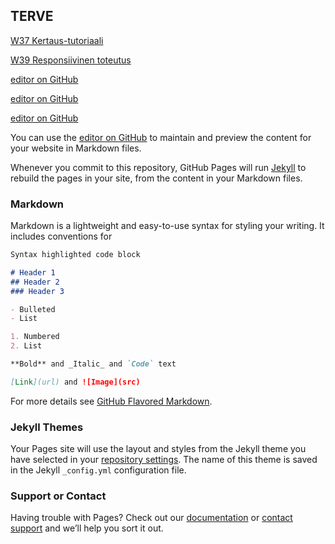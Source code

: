 ## TERVE

[W37 Kertaus-tutoriaali](https://jusba11.github.io/W37%20Kertaus-tutoriaali/)

[W39 Responsiivinen toteutus](https://jusba11.github.io/W39%20Responsiivinen%20toteutus)

[editor on GitHub](https://jusba11.github.io/W37%20Kertaus-tutoriaali/)

[editor on GitHub](https://jusba11.github.io/W37%20Kertaus-tutoriaali/)

[editor on GitHub](https://jusba11.github.io/W37%20Kertaus-tutoriaali/)



You can use the [editor on GitHub](https://github.com/Jusba11/Jusba11.github.io/edit/master/index.md) to maintain and preview the content for your website in Markdown files.

Whenever you commit to this repository, GitHub Pages will run [Jekyll](https://jekyllrb.com/) to rebuild the pages in your site, from the content in your Markdown files.

### Markdown

Markdown is a lightweight and easy-to-use syntax for styling your writing. It includes conventions for

```markdown
Syntax highlighted code block

# Header 1
## Header 2
### Header 3

- Bulleted
- List

1. Numbered
2. List

**Bold** and _Italic_ and `Code` text

[Link](url) and ![Image](src)
```

For more details see [GitHub Flavored Markdown](https://guides.github.com/features/mastering-markdown/).

### Jekyll Themes

Your Pages site will use the layout and styles from the Jekyll theme you have selected in your [repository settings](https://github.com/Jusba11/Jusba11.github.io/settings). The name of this theme is saved in the Jekyll `_config.yml` configuration file.

### Support or Contact

Having trouble with Pages? Check out our [documentation](https://help.github.com/categories/github-pages-basics/) or [contact support](https://github.com/contact) and we’ll help you sort it out.
